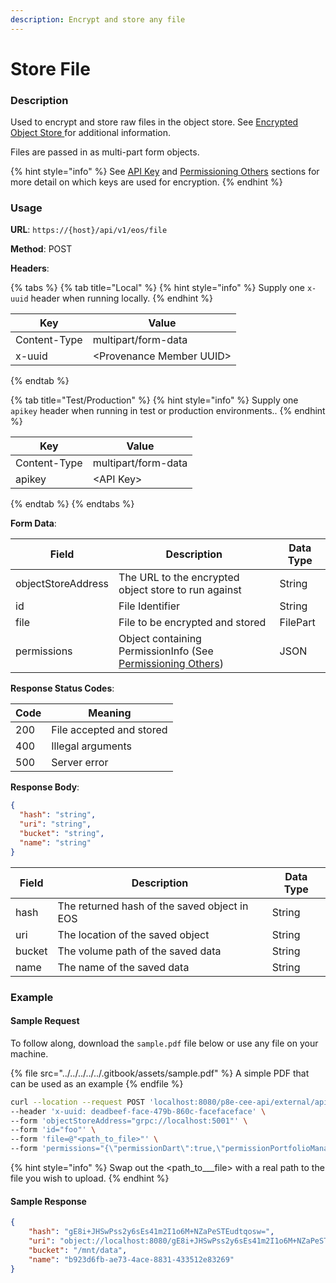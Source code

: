 ```yaml
---
description: Encrypt and store any file
---
```


# Store File

### Description

Used to encrypt and store raw files in the object store. See [Encrypted Object Store ](https://docs.provenance.io/p8e/overview/encrypted-object-store)for additional information.

Files are passed in as multi-part form objects.

{% hint style="info" %}
See [API Key](../../#api-key-for-test-or-production-environments) and [Permissioning Others](../../../p8e-contract-execution-environment-p8e/key-management/permissioning-others.md) sections for more detail on which keys are used for encryption.
{% endhint %}

### Usage

**URL**: `https://{host}/api/v1/eos/file`

**Method**: POST

**Headers**:

{% tabs %}
{% tab title="Local" %}
{% hint style="info" %}
Supply one `x-uuid` header when running locally.
{% endhint %}

| Key          | Value                     |
| ------------ | ------------------------- |
| Content-Type | multipart/form-data       |
| x-uuid       | \<Provenance Member UUID> |
{% endtab %}

{% tab title="Test/Production" %}
{% hint style="info" %}
Supply one `apikey` header when running in test or production environments..
{% endhint %}

| Key          | Value               |
| ------------ | ------------------- |
| Content-Type | multipart/form-data |
| apikey       | \<API Key>          |
{% endtab %}
{% endtabs %}

**Form Data**:

| Field              | Description                                                                                                                                           | Data Type |
| ------------------ | ----------------------------------------------------------------------------------------------------------------------------------------------------- | --------- |
| objectStoreAddress | The URL to the encrypted object store to run against                                                                                                  | String    |
| id                 | File Identifier                                                                                                                                       | String    |
| file               | File to be encrypted and stored                                                                                                                       | FilePart  |
| permissions        | Object containing PermissionInfo (See [Permissioning Others](../../../p8e-contract-execution-environment-p8e/key-management/permissioning-others.md)) | JSON      |

**Response Status Codes**:

| Code | Meaning                  |
| ---- | ------------------------ |
| 200  | File accepted and stored |
| 400  | Illegal arguments        |
| 500  | Server error             |

**Response Body**:

```json
{
  "hash": "string",
  "uri": "string",
  "bucket": "string",
  "name": "string"
}
```

| Field  | Description                                  | Data Type |
| ------ | -------------------------------------------- | --------- |
| hash   | The returned hash of the saved object in EOS | String    |
| uri    | The location of the saved object             | String    |
| bucket | The volume path of the saved data            | String    |
| name   | The name of the saved data                   | String    |

### Example

#### Sample Request

To follow along, download the `sample.pdf` file below or use any file on your machine.

{% file src="../../../../../.gitbook/assets/sample.pdf" %}
A simple PDF that can be used as an example
{% endfile %}

```bash
curl --location --request POST 'localhost:8080/p8e-cee-api/external/api/v1/eos/file' \
--header 'x-uuid: deadbeef-face-479b-860c-facefaceface' \
--form 'objectStoreAddress="grpc://localhost:5001"' \
--form 'id="foo"' \
--form 'file=@"<path_to_file>"' \
--form 'permissions="{\"permissionDart\":true,\"permissionPortfolioManager\":true}"'
```

{% hint style="info" %}
Swap out the \<path\_to_\__file> with a real path to the file you wish to upload.
{% endhint %}

#### Sample Response

```json
{
    "hash": "gE8i+JHSwPss2y6sEs41m2I1o6M+NZaPeSTEudtqosw=",
    "uri": "object://localhost:8080/gE8i+JHSwPss2y6sEs41m2I1o6M+NZaPeSTEudtqosw=",
    "bucket": "/mnt/data",
    "name": "b923d6fb-ae73-4ace-8831-433512e83269"
}
```
